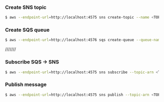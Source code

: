 
### Create SNS topic
```sh
$ aws --endpoint-url=http://localhost:4575 sns create-topic --name <TOPIC NAME>
```

### Create SQS queue
```sh
$ aws --endpoint-url=http://localhost:4576 sqs create-queue --queue-name <QUEUE NAME>
```

///////

### Subscribe SQS -> SNS
```sh
$ aws --endpoint-url=http://localhost:4575 sns subscribe --topic-arn <TOPIC ARN> --protocol sqs --notification-endpoint <QUEUE ENDPOINT>
```

### Publish message
```sh
$ aws --endpoint-url=http://localhost:4575 sns publish --topic-arn <TOPIC ARN> --message Hello
```
